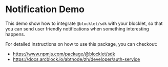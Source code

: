 # Notification Demo

This demo show how to integrate `@blocklet/sdk` with your blocklet, so that you can send user friendly notifications when something interesting happens.

For detailed instructions on how to use this package, you can checkout:

- https://www.npmjs.com/package/@blocklet/sdk
- https://docs.arcblock.io/abtnode/zh/developer/auth-service
